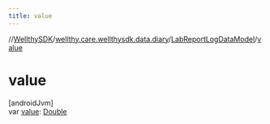 ```yaml
---
title: value
---
```

//[WellthySDK](../../../index.html)/[wellthy.care.wellthysdk.data.diary](../index.html)/[LabReportLogDataModel](index.html)/[value](value.html)



# value



[androidJvm]\
var [value](value.html): [Double](https://kotlinlang.org/api/latest/jvm/stdlib/kotlin/-double/index.html)




